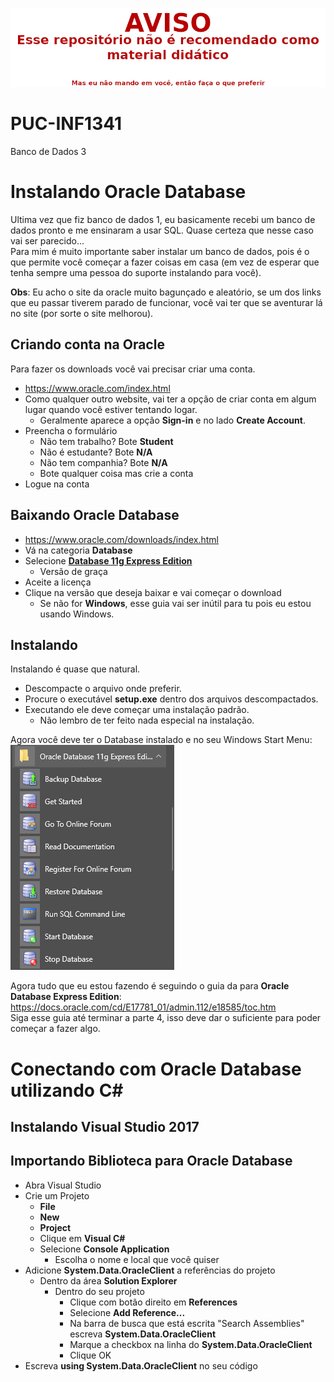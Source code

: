 ![WARNING](WARNING.png)

# PUC-INF1341
Banco de Dados 3

# Instalando Oracle Database
Ultima vez que fiz banco de dados 1, eu basicamente recebi um banco de dados pronto e me ensinaram a usar SQL. Quase certeza que nesse caso vai ser parecido...  
Para mim é muito importante saber instalar um banco de dados, pois é o que permite você começar a fazer coisas em casa (em vez de esperar que tenha sempre uma pessoa do suporte instalando para você).  

**Obs**: Eu acho o site da oracle muito bagunçado e aleatório, se um dos links que eu passar tiverem parado de funcionar, você vai ter que se aventurar lá no site (por sorte o site melhorou).  

## Criando conta na Oracle
Para fazer os downloads você vai precisar criar uma conta.  

* https://www.oracle.com/index.html
* Como qualquer outro website, vai ter a opção de criar conta em algum lugar quando você estiver tentando logar.  
  * Geralmente aparece a opção **Sign-in** e no lado **Create Account**.  
* Preencha o formulário
  * Não tem trabalho? Bote **Student**  
  * Não é estudante? Bote **N/A**  
  * Não tem companhia? Bote **N/A**  
  * Bote qualquer coisa mas crie a conta  
* Logue na conta  

## Baixando Oracle Database
* https://www.oracle.com/downloads/index.html
* Vá na categoria **Database**  
* Selecione [**Database 11g Express Edition**](https://www.oracle.com/technetwork/database/database-technologies/express-edition/downloads/index.html)  
  * Versão de graça  
* Aceite a licença
* Clique na versão que deseja baixar e vai começar o download  
  * Se não for **Windows**, esse guia vai ser inútil para tu pois eu estou usando Windows.

## Instalando
Instalando é quase que natural.  

* Descompacte o arquivo onde preferir.  
* Procure o executável **setup.exe** dentro dos arquivos descompactados.  
* Executando ele deve começar uma instalação padrão.  
  * Não lembro de ter feito nada especial na instalação.  

Agora você deve ter o Database instalado e no seu Windows Start Menu:  
![Imagem do windows start menu](img/DBinstalled.png)  

Agora tudo que eu estou fazendo é seguindo o guia da para **Oracle Database Express Edition**:  
https://docs.oracle.com/cd/E17781_01/admin.112/e18585/toc.htm  
Siga esse guia até terminar a parte 4, isso deve dar o suficiente para poder começar a fazer algo.  

# Conectando com Oracle Database utilizando C#

## Instalando Visual Studio 2017

## Importando Biblioteca para Oracle Database
* Abra Visual Studio
* Crie um Projeto
  * **File**
  * **New**
  * **Project**
  * Clique em **Visual C#**
  * Selecione **Console Application**
    * Escolha o nome e local que você quiser
* Adicione **System.Data.OracleClient** a referências do projeto
  * Dentro da área **Solution Explorer**
    * Dentro do seu projeto
      * Clique com botão direito em **References**
      * Selecione **Add Reference...**
      * Na barra de busca que está escrita "Search Assemblies" escreva **System.Data.OracleClient**
      * Marque a checkbox na linha do **System.Data.OracleClient**
      * Clique OK
* Escreva **using System.Data.OracleClient** no seu código
